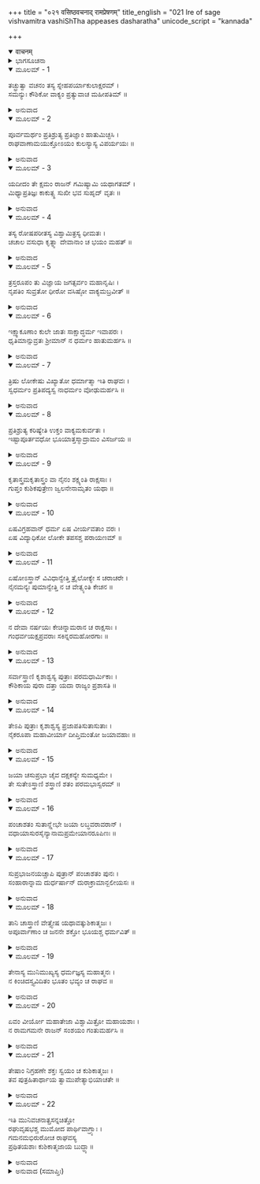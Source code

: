 +++
title = "०२१ वसिष्ठवचनाद् रामप्रेषणम्"
title_english = "021 Ire of sage vishvamitra vashiShTha appeases dasharatha"
unicode_script = "kannada"

+++
<details open><summary>वाचनम्</summary>

<div class="audioEmbed"  caption="श्रीराम-हरिसीताराममूर्ति-घनपाठिभ्यां वचनम्" src="https://archive.org/download/Ramayana-recitation-Sriram-harisItArAmamUrti-Ghanapaati-v2/Kanda_1/Kanda_1_BK-021-Vasistavachanath_Rama_Preshanam.mp3"></div>
</details>



<details><summary>ಭಾಗಸೂಚನಾ</summary>

ವಿಶ್ವಾಮಿತ್ರರ ರೋಷದ ಮಾತುಗಳು, ವಸಿಷ್ಠರು ದಶರಥನನ್ನು ಸಂತೈಸಿದುದು
</details>

<details open><summary>ಮೂಲಮ್ - 1</summary>

ತಚ್ಛ್ರುತ್ವಾ ವಚನಂ ತಸ್ಯ ಸ್ನೇಹಪರ್ಯಾಕುಲಾಕ್ಷರಮ್ ।  
ಸಮನ್ಯುಃ ಕೌಶಿಕೋ ವಾಕ್ಯಂ ಪ್ರತ್ಯುವಾಚ ಮಹೀಪತಿಮ್ ॥
</details>

<details><summary>ಅನುವಾದ</summary>

ದಶರಥನಿಗೆ ಒಂದೆಡೆ ಪುತ್ರವಾತ್ಸಲ್ಯ, ಮತ್ತೊಂದೆಡೆಯಲ್ಲಿ ಮಹರ್ಷಿಯ ಶಾಪದ ಭಯ. ಇದರಿಂದಾಗಿ ದಶರಥನು ಮಾತನಾಡುತ್ತಿದ್ದಾಗ ಸ್ವರಗದ್ಗದವಾಗಿತ್ತು. ಅದನ್ನು ಕೇಳಿ ಕೋಪಗೊಂಡು ವಿಶ್ವಾಮಿತ್ರರು ರಾಜನಲ್ಲಿ ಹೇಳಿದರು .॥1॥
</details>

<details open><summary>ಮೂಲಮ್ - 2</summary>

ಪೂರ್ವಮರ್ಥಂ ಪ್ರತಿಶ್ರುತ್ಯ ಪ್ರತಿಜ್ಞಾಂ ಹಾತುಮಿಚ್ಛಸಿ ।  
ರಾಘವಾಣಾಮಯುಕ್ತೋಽಯಂ ಕುಲಸ್ಯಾಸ್ಯ ವಿಪರ್ಯಯಃ ॥
</details>

<details><summary>ಅನುವಾದ</summary>

ರಾಜನೇ! ಮೊದಲು ನಾನು ಕೇಳಿದ ವಸ್ತುವನ್ನು ಕೊಡುವುದಾಗಿ ಪ್ರತಿಜ್ಞೆ ಮಾಡಿ, ಈಗ ಅದನ್ನು ನೀನು ಮುರಿಯುತ್ತಿರುವೆ. ಪ್ರತಿಜ್ಞೆಯ ತ್ಯಾಗವು ರಘುವಂಶಿಯರಿಗೆ ಯೋಗ್ಯವಲ್ಲ. ಈ ವರ್ತನೆ ನಿನ್ನ ಕುಲದ ವಿನಾಶಕ ಸೂಚಕವಾಗಿದೆ.॥2॥
</details>

<details open><summary>ಮೂಲಮ್ - 3</summary>

ಯದೀದಂ ತೇ ಕ್ಷಮಂ ರಾಜನ್ ಗಮಿಷ್ಯಾಮಿ ಯಥಾಗತಮ್ ।  
ಮಿಥ್ಯಾಪ್ರತಿಜ್ಞಃ ಕಾಕುತ್ಸ್ಥ ಸುಖೀ ಭವ ಸುಹೃದ್ ವೃತಃ ॥
</details>

<details><summary>ಅನುವಾದ</summary>

ನರೇಶ್ವರ! ನಿನಗೆ ಹಾಗೆಯೇ ಉಚಿತವೆಂದು ಕಂಡರೆ ನಾನು ಬಂದ ಹಾಗೆ ಮರಳಿ ಹೋಗುವೆನು. ಕಕುಸ್ಥಕುಲ ರತ್ನನೇ! ಈಗ ನಿನ್ನ ಪ್ರತಿಜ್ಞೆಯನ್ನು ಸುಳ್ಳಾಗಿಸಿ ಹಿತೈಷಿ ಸುಹೃದರೊಂದಿಗೆ ಮನೆಯಲ್ಲೇ ಸುಖವಾಗಿ ಇರು.॥3॥
</details>

<details open><summary>ಮೂಲಮ್ - 4</summary>

ತಸ್ಯ ರೋಷಪರೀತಸ್ಯ ವಿಶ್ವಾಮಿತ್ರಸ್ಯ ಧೀಮತಃ ।  
ಚಚಾಲ ವಸುಧಾ ಕೃತ್ನ್ಸಾ ದೇವಾನಾಂ ಚ ಭಯಂ ಮಹತ್ ॥
</details>

<details><summary>ಅನುವಾದ</summary>

ಧೀಮಂತರಾದ ವಿಶ್ವಾಮಿತ್ರರು ಕುಪಿತರಾದಾಗ ಭೂಮಿಯು ಕಂಪಿಸತೊಡಗಿತು. ದೇವತೆಗಳ ಮನಸ್ಸಿನಲ್ಲಿ ಮಹಾಭಯ ಆವರಿಸಿತು.॥4॥
</details>

<details open><summary>ಮೂಲಮ್ - 5</summary>

ತ್ರಸ್ತರೂಪಂ ತು ವಿಜ್ಞಾಯ ಜಗತ್ಸರ್ವಂ ಮಹಾನೃಷಿಃ ।  
ನೃಪತಿಂ ಸುವ್ರತೋ ಧೀರೋ ವಸಿಷ್ಠೋ ವಾಕ್ಯಮಬ್ರವೀತ್ ॥
</details>

<details><summary>ಅನುವಾದ</summary>

ಅವರ ರೋಷದಿಂದ ಜಗತ್ತು ತಲ್ಲಣಗೊಂಡಿರುವುದನ್ನು ತಿಳಿದ ಸುವ್ರತರಾದ ಧೀರಚಿತ್ತರಾದ ಮಹರ್ಷಿ ವಸಿಷ್ಠರು ರಾಜನಲ್ಲಿ ಇಂತೆಂದರು .॥5॥
</details>

<details open><summary>ಮೂಲಮ್ - 6</summary>

ಇಕ್ಷ್ವಾಕೂಣಾಂ ಕುಲೇ ಜಾತಃ ಸಾಕ್ಷಾದ್ಧರ್ಮ ಇವಾಪರಃ ।  
ಧೃತಿಮಾನ್ಸುವ್ರತಃ ಶ್ರೀಮಾನ್ ನ ಧರ್ಮಂ ಹಾತುಮರ್ಹಸಿ ॥
</details>

<details><summary>ಅನುವಾದ</summary>

ಮಹಾರಾಜನೇ! ನೀನು ಇಕ್ಷ್ವಾಕುವಂಶೀ ರಾಜರ ಕುಲದಲ್ಲಿ ಸಾಕ್ಷಾತ್ ಇನ್ನೊಂದು ಧರ್ಮದಂತೆ ಹುಟ್ಟಿರುವೆ. ಧೈರ್ಯಶಾಲಿಯಾಗಿದ್ದು, ಸತ್ಯಸಂಕಲ್ಪನಾಗಿರುವೆ. ಸಕಲ ಸಂಪತ್ತುಗಳಿಂದ ಕೂಡಿರುವೆ, ನೀನು ನಿನ್ನ ಧರ್ಮವನ್ನು ಪರಿತ್ಯಜಿಸಬಾರದು.॥6॥
</details>

<details open><summary>ಮೂಲಮ್ - 7</summary>

ತ್ರಿಷು ಲೋಕೇಷು ವಿಖ್ಯಾತೋ ಧರ್ಮಾತ್ಮಾ ಇತಿ ರಾಘವಃ ।  
ಸ್ವಧರ್ಮಂ ಪ್ರತಿಪದ್ಯಸ್ವ ನಾಧರ್ಮಂ ವೋಢುಮರ್ಹಸಿ ॥
</details>

<details><summary>ಅನುವಾದ</summary>

‘ರಘುಕುಲಭೂಷಣ ದಶರಥನು ದೊಡ್ಡ ಧರ್ಮಾತ್ಮನಾಗಿದ್ದಾನೆ.’ ಈ ಮಾತು ಮೂರು ಲೋಕಗಳಲ್ಲಿ ಪ್ರಸಿದ್ಧವಾಗಿದೆ. ಆದ್ದರಿಂದ ನೀನು ನಿನ್ನ ಧರ್ಮವನ್ನು ಪಾಲಿಸು, ಅಧರ್ಮದ ಭಾರವನ್ನು ತಲೆಯ ಮೇಲೆ ಹೊರ ಬೇಡ.॥7॥
</details>

<details open><summary>ಮೂಲಮ್ - 8</summary>

ಪ್ರತಿಶ್ರುತ್ಯ ಕರಿಷ್ಯೇತಿ ಉಕ್ತಂ ವಾಕ್ಯಮಕುರ್ವತಃ ।  
ಇಷ್ಟಾಪೂರ್ತವಧೋ ಭೂಯಾತ್ತಸ್ಮಾದ್ರಾಮಂ ವಿಸರ್ಜಯ ॥
</details>

<details><summary>ಅನುವಾದ</summary>

‘ನಾನು ಇಂತಹ ಕಾರ್ಯ ಮಾಡುವೆನು’ ಎಂದು ಪ್ರತಿಜ್ಞೆ ಮಾಡಿ, ಆ ಮಾತನ್ನು ಪಾಲಿಸದವನ ಯಜ್ಞ-ಯಾಗಾದಿ, ಇಷ್ಟಾ-ಪೂರ್ತ ಕರ್ಮಗಳ ಪುಣ್ಯವು ನಾಶವಾಗುತ್ತದೆ. ಆದ್ದರಿಂದ ನೀನು ಶ್ರೀರಾಮನನ್ನು ವಿಶ್ವಾಮಿತ್ರರೊಂದಿಗೆ ಕಳಿಸಿಕೊಡು.॥8॥
</details>

<details open><summary>ಮೂಲಮ್ - 9</summary>

ಕೃತಾಸ್ತ್ರಮಕೃತಾಸ್ತ್ರಂ ವಾ ನೈನಂ ಶಕ್ಷ್ಯಂತಿ ರಾಕ್ಷಸಾಃ ।  
ಗುಪ್ತಂ ಕುಶಿಕಪುತ್ರೇಣ ಜ್ವಲನೇನಾಮೃತಂ ಯಥಾ ॥
</details>

<details><summary>ಅನುವಾದ</summary>

ಶ್ರೀರಾಮನು ಅಸ್ತ್ರವಿದ್ಯೆ ತಿಳಿಯಲಿ ಅಥವಾ ತಿಳಿಯದಿರಲಿ, ರಾಕ್ಷಸರು ಇವನನ್ನು ಎದುರಿಸಲಾರರು. ಅಗ್ನಿಚಕ್ರದಿಂದ ಆವೃತವಾಗಿರುವ ಅಮೃತವನ್ನು ಮುಟ್ಟಲು ಯಾರಿಂದಲೂ ಸಾಧ್ಯವಿಲ್ಲವೋ ಹಾಗೆಯೇ ಕುಶಿಕನಂದನ ವಿಶ್ವಾಮಿತ್ರರಿಂದ ಸುರಕ್ಷಿತನಾದ ಶ್ರೀರಾಮನನ್ನು ರಾಕ್ಷಸರು ಏನನ್ನೂ ಮಾಡಲಾರರು.॥9॥
</details>

<details open><summary>ಮೂಲಮ್ - 10</summary>

ಏಷವಿಗ್ರಹವಾನ್ ಧರ್ಮ ಏಷ ವೀರ್ಯವತಾಂ ವರಃ ।  
ಏಷ ವಿದ್ಯಾಧಿಕೋ ಲೋಕೇ ತಪಸಶ್ಚ ಪರಾಯಣಮ್ ॥
</details>

<details><summary>ಅನುವಾದ</summary>

ಈ ಮಹರ್ಷಿ ವಿಶ್ವಾಮಿತ್ರರು ಸಾಕ್ಷಾತ್ ಧರ್ಮದ ಮೂರ್ತಿಯಾಗಿದ್ದಾರೆ. ಇವರು ಬಲಿಷ್ಠರಲ್ಲಿ ಶ್ರೇಷ್ಠರಾಗಿದ್ದಾರೆ. ವಿದ್ಯೆಯಲ್ಲಿ ಎಲ್ಲರಿಗಿಂತ ಅಧಿಕವಾಗಿದ್ದಾರೆ. ತಪಸ್ಸಿನ ವಿಶಾಲ ಭಂಡಾರವೇ ಆಗಿದ್ದಾರೆ.॥10॥
</details>

<details open><summary>ಮೂಲಮ್ - 11</summary>

ಏಷೋಽಸ್ತ್ರಾನ್ ವಿವಿಧಾನ್ವೇತ್ತಿ ತ್ರೈಲೋಕ್ಯೇ ಸ ಚರಾಚರೇ ।  
ನೈನಮನ್ಯಃ ಪುಮಾನ್ವೇತ್ತಿ ನ ಚ ವೇತ್ಸ್ಯಂತಿ ಕೇಚನ ॥
</details>

<details><summary>ಅನುವಾದ</summary>

ಚರಾಚರ ಪ್ರಾಣಿಗಳಿಂದ ಕೂಡಿದ ಈ ಮೂರು ಲೋಕಗಳಲ್ಲಿ ಯಾವ ಯಾವ ಅಸ್ತ್ರಗಳಿವೆಯೋ ಅವೆಲ್ಲವನ್ನೂ ಇವರು ಬಲ್ಲವರಾಗಿದ್ದಾರೆ. ಇವರನ್ನು ನನ್ನ ಹೊರತು ಬೇರೆ ಯಾವ ಪುರುಷನೂ ಚೆನ್ನಾಗಿ ತಿಳಿದಿಲ್ಲ, ತಿಳಿಯುವುದೂ ಇಲ್ಲ.॥11॥
</details>

<details open><summary>ಮೂಲಮ್ - 12</summary>

ನ ದೇವಾ ನರ್ಷಯಃ ಕೇಚಿನ್ನಾಮರಾನ ಚ ರಾಕ್ಷಸಾಃ ।  
ಗಂಧರ್ವಯಕ್ಷಪ್ರವರಾಃ ಸಕಿನ್ನರಮಹೋರಗಾಃ ॥
</details>

<details><summary>ಅನುವಾದ</summary>

ದೇವತೆಗಳು, ಋಷಿಗಳು, ರಾಕ್ಷಸ, ಗಂಧರ್ವ, ಯಕ್ಷ, ಕಿನ್ನರ ಹಾಗೂ ದೊಡ್ಡ ದೊಡ್ಡ ನಾಗ ಇವರಾರೂ ಇವರ ಪ್ರಭಾವವನ್ನು ತಿಳಿಯುತ್ತಿಲ್ಲ.॥12॥
</details>

<details open><summary>ಮೂಲಮ್ - 13</summary>

ಸರ್ವಾಸ್ತ್ರಾಣಿ ಕೃಶಾಶ್ವಸ್ಯ ಪುತ್ರಾಃ ಪರಮಧಾರ್ಮಿಕಾಃ ।  
ಕೌಶಿಕಾಯ ಪುರಾ ದತ್ತಾ ಯದಾ ರಾಜ್ಯಂ ಪ್ರಶಾಸತಿ ॥
</details>

<details><summary>ಅನುವಾದ</summary>

ಎಲ್ಲ ಅಸ್ತ್ರಗಳು ಪ್ರಜಾಪತಿ ಕೃಶಾಶ್ವನ ಪರಮ ಧರ್ಮಾತ್ಮಾ ಪುತ್ರರಾಗಿದ್ದಾರೆ. ಅವನ್ನು ಪ್ರಜಾಪತಿಯು ಹಿಂದೆ ಕುಶಿಕನಂದನ ವಿಶ್ವಾಮಿತ್ರನು ರಾಜ್ಯವನ್ನಾಳುತ್ತಿದ್ದಾಗ ಅವನಿಗೆ ಸಮರ್ಪಿಸಿದ್ದನು.॥13॥
</details>

<details open><summary>ಮೂಲಮ್ - 14</summary>

ತೇಽಪಿ ಪುತ್ರಾಃ ಕೃಶಾಶ್ವಸ್ಯ ಪ್ರಜಾಪತಿಸುತಾಸುತಾಃ ।  
ನೈಕರೂಪಾ ಮಹಾವೀರ್ಯಾ ದೀಪ್ತಿಮಂತೋ ಜಯಾವಹಾಃ ॥
</details>

<details><summary>ಅನುವಾದ</summary>

ಅನೇಕ ರೂಪಿಗಳಾದ ಕಶಾಶ್ವನ ಆ ಪುತ್ರರು ಪ್ರಜಾಪತಿ ದಕ್ಷನ ಇಬ್ಬರು ಪುತ್ರಿಯರ ಸಂತಾನರಾಗಿದ್ದಾರೆ. ಅವರೆಲ್ಲರೂ ಮಹಾಶಕ್ತಿಶಾಲಿಗಳೂ, ಪ್ರಕಾಶವಾನರೂ, ವಿಜಯವನ್ನು ತಂದುಕೊಡುವವರೂ ಆಗಿದ್ದಾರೆ.॥14॥
</details>

<details open><summary>ಮೂಲಮ್ - 15</summary>

ಜಯಾ ಚಸುಪ್ರಭಾ ಚೈವ ದಕ್ಷಕನ್ಯೇ ಸುಮಧ್ಯಮೇ ।  
ತೇ ಸುತೇಽಸ್ತ್ರಾಣಿ ಶಸ್ತ್ರಾಣಿ ಶತಂ ಪರಮಭಾಸ್ವರಮ್ ॥
</details>

<details><summary>ಅನುವಾದ</summary>

ಪ್ರಜಾಪತಿ ದಕ್ಷನ ಇಬ್ಬರು ಸುಂದರ ಪುತ್ರಿಯರಾದ ಜಯಾ ಮತ್ತು ಸುಪ್ರಭಾ ಇವರಲ್ಲಿ ಒಂದುನೂರು ಪರಮ ಪ್ರಕಾಶಮಾನ ಅಸ್ತ್ರ-ಶಸ್ತ್ರಗಳು ಹುಟ್ಟಿದರು.॥15॥
</details>

<details open><summary>ಮೂಲಮ್ - 16</summary>

ಪಂಚಾಶತಂ ಸುತಾನ್ಲ್ಲೇಭೇ ಜಯಾ ಲಬ್ಧವರಾವರಾನ್ ।  
ವಧಾಯಾಸುರಸೈನ್ಯಾನಾಮಪ್ರಮೇಯಾನರೂಪಿಣಃ ॥
</details>

<details><summary>ಅನುವಾದ</summary>

ಅವರಿಬ್ಬರಲ್ಲಿ ಜಯೆಯು ವರ ಪಡೆದು ಐವತ್ತು ಶ್ರೇಷ್ಠ ಪುತ್ರರನ್ನು ಪಡೆದಳು. ಅವರು ಅಪರಿಮಿತ ಶಕ್ತಿಶಾಲಿ ಮತ್ತು ರೂಪರಹಿತರಾಗಿದ್ದಾರೆ. ಅವರೆಲ್ಲರೂ ಅಸುರರ ಸೈನ್ಯವನ್ನು ವಧಿಸಲು ಪ್ರಕಟರಾಗಿರುವರು.॥16॥
</details>

<details open><summary>ಮೂಲಮ್ - 17</summary>

ಸುಪ್ರಭಾಜನಯಚ್ಚಾಪಿ ಪುತ್ರಾನ್ ಪಂಚಾಶತಂ ಪುನಃ ।  
ಸಂಹಾರಾನ್ನಾಮ ದುರ್ಧರ್ಷಾನ್ ದುರಾಕ್ರಾಮಾನ್ಬಲೀಯಸಃ ॥
</details>

<details><summary>ಅನುವಾದ</summary>

ಮತ್ತೆ ಸುಪ್ರಭೆಯೂ ಸಂಹಾರ ಎಂಬ ಐವತ್ತು ಪುತ್ರರಿಗೆ ಜನ್ಮನೀಡಿದಳು. ಅವರು ಅತ್ಯಂತ ದುರ್ಜಯರಾಗಿದ್ದಾರೆ. ಅವರ ಮೇಲೆ ಆಕ್ರಮಣ ಮಾಡುವುದು ಸರ್ವಥಾ ಕಷ್ಟವಾಗಿದೆ. ಅವರೆಲ್ಲರೂ ಮಹಾ ಬಲಿಷ್ಠರಾಗಿದ್ದಾರೆ.॥17॥
</details>

<details open><summary>ಮೂಲಮ್ - 18</summary>

ತಾನಿ ಚಾಸ್ತ್ರಾಣಿ ವೇತ್ತ್ಯೇಷ ಯಥಾವತ್ಕುಶಿಕಾತ್ಮಜಃ ।  
ಅಪೂರ್ವಾಣಾಂ ಚ ಜನನೇ ಶಕ್ತೋ ಭೂಯಶ್ಚ ಧರ್ಮವಿತ್ ॥
</details>

<details><summary>ಅನುವಾದ</summary>

ಈ ಧರ್ಮಜ್ಞರಾದ ಕುಶಿಕನಂದನ ಆ ಎಲ್ಲ ಅಸ್ತ್ರ-ಶಸ್ತ್ರಗಳನ್ನು ಚೆನ್ನಾಗಿ ತಿಳಿದಿರುವರು. ಇಷ್ಟರವರೆಗೆ ಉಪಲಬ್ಧವಿಲ್ಲದ ಅಸ್ತ್ರಗಳನ್ನು ಉತ್ಪನ್ನ ಮಾಡುವ ಶಕ್ತಿ ಇವರಲ್ಲಿ ಪೂರ್ಣವಾಗಿದೆ.॥18॥
</details>

<details open><summary>ಮೂಲಮ್ - 19</summary>

ತೇನಾಸ್ಯ ಮುನಿಮುಖ್ಯಸ್ಯ ಧರ್ಮಜ್ಞಸ್ಯ ಮಹಾತ್ಮನಃ ।  
ನ ಕಿಂಚಿದಸ್ತ್ಯವಿದಿತಂ ಭೂತಂ ಭವ್ಯಂ ಚ ರಾಘವ ॥
</details>

<details><summary>ಅನುವಾದ</summary>

ರಘುನಂದನ! ಈ ಮುನಿಶ್ರೇಷ್ಠ ಧರ್ಮಜ್ಞ ಮಹಾತ್ಮ ವಿಶ್ವಾಮಿತ್ರರಿಗೆ ಭೂತ ಅಥವಾ ಭವಿಷ್ಯತ್ತಿನ ಯಾವುದೇ ಮಾತು ಮರೆಯಾಗಲಿಲ್ಲ.॥19॥
</details>

<details open><summary>ಮೂಲಮ್ - 20</summary>

ಏವಂ ವೀರ್ಯೋ ಮಹಾತೇಜಾ ವಿಶ್ವಾಮಿತ್ರೋ ಮಹಾಯಶಾಃ ।  
ನ ರಾಮಗಮನೇ ರಾಜನ್ ಸಂಶಯಂ ಗಂತುಮರ್ಹಸಿ ॥
</details>

<details><summary>ಅನುವಾದ</summary>

ರಾಜನೇ! ಈ ಮಹಾತೇಜಸ್ವೀ, ಮಹಾಯಶಸ್ವೀ ವಿಶ್ವಾಮಿತ್ರರು ಇಂತಹ ಪ್ರಭಾವಶಾಲಿಗಳಾಗಿದ್ದಾರೆ. ಆದ್ದರಿಂದ ಇವರೊಂದಿಗೆ ರಾಮನನ್ನು ಕಳಿಸುವುದರಲ್ಲಿ ಯಾವುದೇ ಸಂದೇಹ ಪಡಬೇಡ.॥20॥
</details>

<details open><summary>ಮೂಲಮ್ - 21</summary>

ತೇಷಾಂ ನಿಗ್ರಹಣೇ ಶಕ್ತಃ ಸ್ವಯಂ ಚ ಕುಶಿಕಾತ್ಮಜಃ ।  
ತವ ಪುತ್ರಹಿತಾರ್ಥಾಯ ತ್ವಾಮುಪೇತ್ಯಾಭಿಯಾಚತೇ ॥
</details>

<details><summary>ಅನುವಾದ</summary>

ಮಹರ್ಷಿ ಕೌಶಿಕರು ಸ್ವತಃ ಆ ರಾಕ್ಷಸರ ಸಂಹಾರ ಮಾಡುವುದರಲ್ಲಿ ಸಮರ್ಥರಾಗಿದ್ದಾರೆ, ಆದರೆ ಇವರು ನಿನ್ನ ಪುತ್ರನ ಕಲ್ಯಾಣವನ್ನು ಬಯಸುತ್ತಿದ್ದಾರೆ. ಅದಕ್ಕಾಗಿ ಇಲ್ಲಿಗೆ ಬಂದು ನಿನ್ನಲ್ಲಿ ಯಾಚಿಸುತ್ತಿದ್ದಾರೆ.॥21॥
</details>

<details open><summary>ಮೂಲಮ್ - 22</summary>

ಇತಿ ಮುನಿವಚನಾತ್ಪ್ರಸನ್ನಚಿತ್ತೋ  
ರಘುವೃಷಭಶ್ಚ ಮುಮೋದ ಪಾರ್ಥಿವಾಗ್ರ್ಯಾಃ ।  
ಗಮನಮಭಿರುರೋಚ ರಾಘವಸ್ಯ  
ಪ್ರಥಿತಯಶಾಃ ಕುಶಿಕಾತ್ಮಜಾಯ ಬುದ್ಧ್ಯಾ॥
</details>

<details><summary>ಅನುವಾದ</summary>

ಮಹರ್ಷಿ ವಸಿಷ್ಠರ ಈ ಮಾತುಗಳಿಂದ ವಿಖ್ಯಾತ ಕೀರ್ತಿಯುಳ್ಳ ರಘುಕುಲ ಶಿರೋಮಣಿ ನೃಪಶ್ರೇಷ್ಠ ದಶರಥನ ಮನಸ್ಸು ಸಂತಸಗೊಂಡಿತು. ಅವನು ಆನಂದಮಗ್ನನಾಗಿ ಬುದ್ಧಿಯಿಂದ ವಿಚಾರಮಾಡಿದ ಬಳಿಕ ವಿಶ್ವಾಮಿತ್ರರ ಸಂತೋಷಕ್ಕಾಗಿ ಅವರೊಂದಿಗೆ ರಾಮನು ಹೋಗುವುದು ಉಚಿತವೆಂದು ತಿಳಿದನು.॥22॥
</details>

<details><summary>ಅನುವಾದ (ಸಮಾಪ್ತಿಃ)</summary>

ವಾಲ್ಮೀಕಿ ವಿರಚಿತ ಆರ್ಷ ರಾಮಾಯಣ ಆದಿಕಾವ್ಯದ ಬಾಲಕಾಂಡದಲ್ಲಿ ಇಪ್ಪತ್ತೊಂದನೆಯ ಸರ್ಗ ಪೂರ್ಣವಾಯಿತು. ॥21॥
</details>
